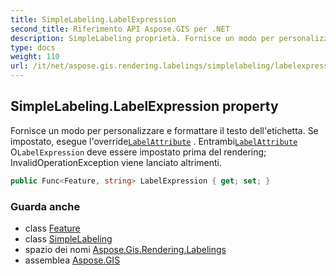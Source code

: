 ```yaml
---
title: SimpleLabeling.LabelExpression
second_title: Riferimento API Aspose.GIS per .NET
description: SimpleLabeling proprietà. Fornisce un modo per personalizzare e formattare il testo delletichetta. Se impostato esegue loverrideLabelAttribute . EntrambiLabelAttribute OLabelExpression deve essere impostato prima del rendering InvalidOperationException viene lanciato altrimenti.
type: docs
weight: 110
url: /it/net/aspose.gis.rendering.labelings/simplelabeling/labelexpression/
---
```

## SimpleLabeling.LabelExpression property

Fornisce un modo per personalizzare e formattare il testo dell'etichetta. Se impostato, esegue l'override[`LabelAttribute`](../labelattribute/) . Entrambi[`LabelAttribute`](../labelattribute/) O`LabelExpression` deve essere impostato prima del rendering; InvalidOperationException viene lanciato altrimenti.

```csharp
public Func<Feature, string> LabelExpression { get; set; }
```

### Guarda anche

* class [Feature](../../../aspose.gis/feature/)
* class [SimpleLabeling](../)
* spazio dei nomi [Aspose.Gis.Rendering.Labelings](../../simplelabeling/)
* assemblea [Aspose.GIS](../../../)


